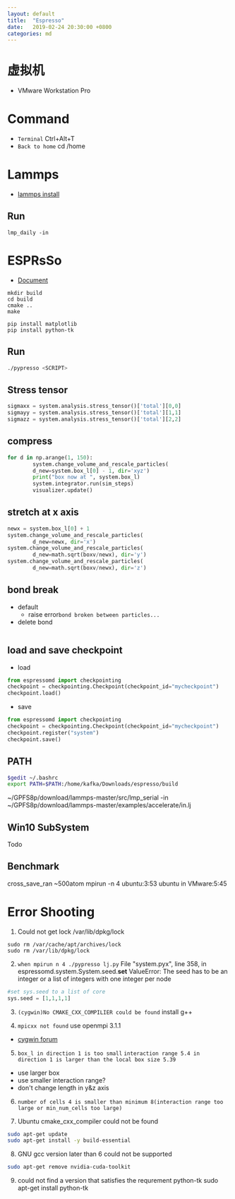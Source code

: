 ```yaml
---
layout: default
title:  "Espresso"
date:   2019-02-24 20:30:00 +0800
categories: md
---
```


# 虚拟机

- VMware Workstation Pro

# Command
- `Terminal` Ctrl+Alt+T
- `Back to home` cd /home
  
# Lammps

- [lammps install](https://lammps.sandia.gov/doc/Install_linux.**html**)

## Run
```
lmp_daily -in
```

# ESPRsSo

- [Document](http://espressomd.org/html/doc/index.html)

```
mkdir build
cd build
cmake ..
make
```

```
pip install matplotlib
pip install python-tk
```

## Run
```bash
./pypresso <SCRIPT>
```

## Stress tensor
```python
sigmaxx = system.analysis.stress_tensor()['total'][0,0]
sigmayy = system.analysis.stress_tensor()['total'][1,1]
sigmazz = system.analysis.stress_tensor()['total'][2,2]
```

## compress
```python
for d in np.arange(1, 150):
        system.change_volume_and_rescale_particles(
        d_new=system.box_l[0] - 1, dir='xyz')
        print("box now at ", system.box_l)
        system.integrator.run(sim_steps)    
        visualizer.update()
```

## stretch at x axis
```python
newx = system.box_l[0] + 1
system.change_volume_and_rescale_particles(
		d_new=newx, dir='x')
system.change_volume_and_rescale_particles(
       	d_new=math.sqrt(boxv/newx), dir='y')
system.change_volume_and_rescale_particles(
       	d_new=math.sqrt(boxv/newx), dir='z')
```

## bond break
- default
  - raise error`bond broken between particles...`
- delete bond
```python

```

## load and save checkpoint
- load
```python
from espressomd import checkpointing
checkpoint = checkpointing.Checkpoint(checkpoint_id="mycheckpoint")
checkpoint.load()
```

- save
```python
from espressomd import checkpointing
checkpoint = checkpointing.Checkpoint(checkpoint_id="mycheckpoint")
checkpoint.register("system")
checkpoint.save()
```

## PATH
```bash
$gedit ~/.bashrc
export PATH=$PATH:/home/kafka/Downloads/espresso/build
```
~/GPFS8p/download/lammps-master/src/lmp_serial -in ~/GPFS8p/download/lammps-master/examples/accelerate/in.lj
## Win10 SubSystem
Todo

## Benchmark
cross_save_ran 
~500atom
mpirun -n 4
ubuntu:3:53
ubuntu in VMware:5:45

# Error Shooting
1. Could not get lock /var/lib/dpkg/lock
```
sudo rm /var/cache/apt/archives/lock
sudo rm /var/lib/dpkg/lock
```

2. `when mpirun n 4 ./pypresso lj.py`
File "system.pyx", line 358, in espressomd.system.System.seed.__set__
ValueError: The seed has to be an integer or a list of integers with one integer per node
```python
#set sys.seed to a list of core
sys.seed = [1,1,1,1]
```

3. `(cygwin)No CMAKE_CXX_COMPILIER could be found`
install g++

4. `mpicxx not found`
use openmpi 3.1.1
- [cygwin forum](https://cygwin.com/ml/cygwin/2018-09/msg00180.html)

5. `box_l in direction 1 is too small`
   `interaction range 5.4 in direction 1 is larger than the local box size 5.39`
- use larger box
- use smaller interaction range?
- don't change length in y&z axis 

6. `number of cells 4 is smaller than minimum 8(interaction range too large or min_num_cells too large)`

7. Ubuntu cmake_cxx_compiler could not be found
```bash
sudo apt-get update
sudo apt-get install -y build-essential
```

8. GNU gcc version later than 6 could not be supported
```bash
sudo apt-get remove nvidia-cuda-toolkit
```

9. could not find a version that satisfies the requrement python-tk
sudo apt-get install python-tk
